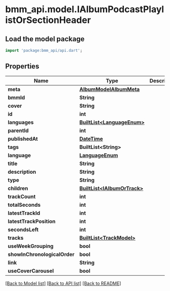 # bmm_api.model.IAlbumPodcastPlaylistOrSectionHeader

## Load the model package
```dart
import 'package:bmm_api/api.dart';
```

## Properties
Name | Type | Description | Notes
------------ | ------------- | ------------- | -------------
**meta** | [**AlbumModelAlbumMeta**](AlbumModelAlbumMeta.md) |  | [optional] 
**bmmId** | **String** |  | [optional] 
**cover** | **String** |  | [optional] 
**id** | **int** |  | 
**languages** | [**BuiltList&lt;LanguageEnum&gt;**](LanguageEnum.md) |  | [optional] 
**parentId** | **int** |  | [optional] 
**publishedAt** | [**DateTime**](DateTime.md) |  | [optional] 
**tags** | **BuiltList&lt;String&gt;** |  | [optional] 
**language** | [**LanguageEnum**](LanguageEnum.md) |  | [optional] 
**title** | **String** |  | [optional] 
**description** | **String** |  | [optional] 
**type** | **String** |  | 
**children** | [**BuiltList&lt;IAlbumOrTrack&gt;**](IAlbumOrTrack.md) |  | [optional] 
**trackCount** | **int** |  | 
**totalSeconds** | **int** |  | 
**latestTrackId** | **int** |  | [optional] 
**latestTrackPosition** | **int** |  | [optional] 
**secondsLeft** | **int** |  | [optional] 
**tracks** | [**BuiltList&lt;TrackModel&gt;**](TrackModel.md) |  | [optional] 
**useWeekGrouping** | **bool** |  | [optional] 
**showInChronologicalOrder** | **bool** |  | [optional] 
**link** | **String** |  | [optional] 
**useCoverCarousel** | **bool** |  | [optional] 

[[Back to Model list]](../README.md#documentation-for-models) [[Back to API list]](../README.md#documentation-for-api-endpoints) [[Back to README]](../README.md)


